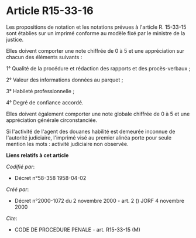 # Article R15-33-16

Les propositions de notation et les notations prévues à l'article R. 15-33-15 sont établies sur un imprimé conforme au modèle
fixé par le ministre de la justice.

Elles doivent comporter une note chiffrée de 0 à 5 et une appréciation sur chacun des éléments suivants :

1° Qualité de la procédure et rédaction des rapports et des procès-verbaux ;

2° Valeur des informations données au parquet ;

3° Habileté professionnelle ;

4° Degré de confiance accordé.

Elles doivent également comporter une note globale chiffrée de 0 à 5 et une appréciation générale circonstanciée.

Si l'activité de l'agent des douanes habilité est demeurée inconnue de l'autorité judiciaire, l'imprimé visé au premier
alinéa porte pour seule mention les mots : activité judiciaire non observée.

**Liens relatifs à cet article**

_Codifié par_:

  - Décret n°58-358 1958-04-02

_Créé par_:

  - Décret n°2000-1072 du 2 novembre 2000 - art. 2 () JORF 4 novembre 2000

_Cite_:

  - CODE DE PROCEDURE PENALE - art. R15-33-15 (M)
